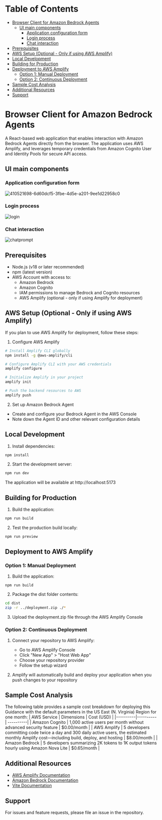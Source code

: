 # Table of Contents
- [Browser Client for Amazon Bedrock Agents](#browser-client-for-amazon-bedrock-agents)
  - [UI main components](#ui-main-components)
    - [Application configuration form](#application-configuration-form)
    - [Login process](#login-process)
    - [Chat interaction](#chat-interaction)
- [Prerequisites](#prerequisites)
- [AWS Setup (Optional - Only if using AWS Amplify)](#aws-setup-optional---only-if-using-aws-amplify)
- [Local Development](#local-development)
- [Building for Production](#building-for-production)
- [Deployment to AWS Amplify](#deployment-to-aws-amplify)
  - [Option 1: Manual Deployment](#option-1-manual-deployment)
  - [Option 2: Continuous Deployment](#option-2-continuous-deployment)
- [Sample Cost Analysis](#sample-cost-analysis)
- [Additional Resources](#additional-resources)
- [Support](#support)


# Browser Client for Amazon Bedrock Agents

A React-based web application that enables interaction with Amazon Bedrock Agents directly from the browser. The application uses AWS Amplify, and leverages temporary credentials from Amazon Cognito User and Identity Pools for secure API access.

## UI main components

### Application configuration form
![410521698-6d60dcf5-3fbe-4d5e-a201-9ee1d22958c0](https://github.com/user-attachments/assets/a2421c88-6fb4-45d8-9deb-7146d1ffad97)

### Login process
![login](https://github.com/user-attachments/assets/c563e4d6-f17f-4699-9055-be88dcb11c69)

### Chat interaction
![chatprompt](https://github.com/user-attachments/assets/6ea57a4d-503a-4936-a2c4-a7d0c8b2b8a5)



## Prerequisites

- Node.js (v18 or later recommended)
- npm (latest version)
- AWS Account with access to:
  - Amazon Bedrock
  - Amazon Cognito
  - IAM permissions to manage Bedrock and Cognito resources
  - AWS Amplify (optional - only if using Amplify for deployment)

## AWS Setup (Optional - Only if using AWS Amplify)

If you plan to use AWS Amplify for deployment, follow these steps:

1. Configure AWS Amplify

```bash
# Install Amplify CLI globally
npm install -g @aws-amplify/cli

# Configure Amplify CLI with your AWS credentials
amplify configure

# Initialize Amplify in your project
amplify init

# Push the backend resources to AWS
amplify push
```

2. Set up Amazon Bedrock Agent
- Create and configure your Bedrock Agent in the AWS Console
- Note down the Agent ID and other relevant configuration details

## Local Development

1. Install dependencies:

```bash
npm install
```


2. Start the development server:

```bash
npm run dev
```

The application will be available at http://localhost:5173

## Building for Production

1. Build the application:

```bash
npm run build
```

2. Test the production build locally:

```bash
npm run preview
```

## Deployment to AWS Amplify

### Option 1: Manual Deployment
1. Build the application:

```bash
npm run build
```

2. Package the dist folder contents:

```bash
cd dist
zip -r ../deployment.zip ./*
```

3. Upload the deployment.zip file through the AWS Amplify Console

### Option 2: Continuous Deployment
1. Connect your repository to AWS Amplify:
   - Go to AWS Amplify Console
   - Click "New App" > "Host Web App"
   - Choose your repository provider
   - Follow the setup wizard

2. Amplify will automatically build and deploy your application when you push changes to your repository

## Sample Cost Analysis
The following table provides a sample cost breakdown for deploying this Guidance with the default parameters in the US East (N. Virginia) Region for one month:
| AWS Service | Dimensions | Cost (USD) |
|----------|----------| ----------|
| Amazon Cognito | 1,000 active users per month without advanced security feature | $0.00/month |
| AWS Amplify | 5 developers committing code twice a day and 300 daily active users, the estimated monthly Amplify cost—including build, deploy, and hosting | $8.00/month |
| Amazon Bedrock | 5 developers summarizing 2K tokens to 1K output tokens hourly using Amazon Nova Lite | $0.65/month |




## Additional Resources

- [AWS Amplify Documentation](https://docs.amplify.aws/)
- [Amazon Bedrock Documentation](https://docs.aws.amazon.com/bedrock/)
- [Vite Documentation](https://vitejs.dev/guide/)

## Support

For issues and feature requests, please file an issue in the repository.
